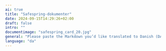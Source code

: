 ```yaml
---
ai: true
title: "Safespring-dokumenter"
date: 2024-09-15T14:29:26+02:00
draft: false
intro: ""
documentimage: "safespring_card_20.jpg"
general: "Please paste the Markdown you’d like translated to Danish (DA)."
language: "da"
---
```

